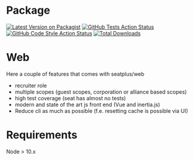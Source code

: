 # Package 

[![Latest Version on Packagist](https://img.shields.io/packagist/v/seatplus/web.svg?style=flat-square)](https://packagist.org/packages/seatplus/web)
[![GitHub Tests Action Status](https://img.shields.io/github/workflow/status/seatplus/web/run-tests?label=tests)](https://github.com/seatplus/web/actions?query=workflow%3ALaravel++branch%3Adevelop)
[![GitHub Code Style Action Status](https://img.shields.io/github/workflow/status/seatplus/web/Check%20&%20fix%20styling?label=code%20style)](https://github.com/seatplus/web/actions?query=workflow%3A"Check+%26+fix+styling"+branch%3Amaster)
[![Total Downloads](https://img.shields.io/packagist/dt/seatplus/web.svg?style=flat-square)](https://packagist.org/packages/seatplus/web)

# Web
Here a couple of features that comes with seatplus/web

* recruiter role
* multiple scopes (guest scopes, corporation or alliance based scopes)
* high test coverage (seat has almost no tests)
* modern and state of the art js front end (Vue and inertia.js) 
* Reduce cli as much as possible (f.e. resetting cache is possible via UI)

# Requirements
Node > 10.x
